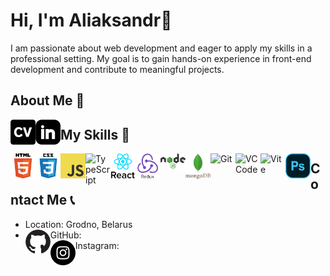 # Hi, I'm Aliaksandr👋

I am passionate about web development and eager to apply my skills in a professional setting. My goal is to gain hands-on experience in front-end development and contribute to meaningful projects.

## About Me 🚀

<a href="" target="_blank"><img align="left" alt="CV" width="40px" src="./img/cv.png"/></a>
<a href="" target="_blank"><img align="left" alt="LINKEDIN" width="40px" src="./img/linkedin.png"/></a>

## My Skills 🔪

<a href="https://developer.mozilla.org/en-US/docs/Web/HTML" target="_blank">
  <img align="left" alt="HTML5" width="40px" src="https://raw.githubusercontent.com/github/explore/80688e429a7d4ef2fca1e82350fe8e3517d3494d/topics/html/html.png"/>
</a>
<a href="https://developer.mozilla.org/en-US/docs/Web/CSS" target="_blank">
  <img align="left" alt="CSS" width="40px" src="https://raw.githubusercontent.com/github/explore/80688e429a7d4ef2fca1e82350fe8e3517d3494d/topics/css/css.png"/>
</a>
<a href="https://developer.mozilla.org/en-US/docs/Web/JavaScript" target="_blank">
  <img align="left" alt="JavaScript" width="40px" src="https://raw.githubusercontent.com/github/explore/80688e429a7d4ef2fca1e82350fe8e3517d3494d/topics/javascript/javascript.png"/>
</a>
<a href="https://www.typescriptlang.org/" target="_blank">
  <img align="left" alt="TypeScript" width="40px" src="https://github.com/remojansen/logo.ts/blob/master/ts.png?raw=true"/>
</a>
<a href="https://react.dev/" target="_blank">
  <img align="left" alt="React" width="40px" src="./img/react.png"/>
</a>
<a href="https://redux.js.org/" target="_blank">
  <img align="left" alt="Redux" width="40px" src="./img/redux.png"/>
</a>
<a href="https://nodejs.org/" target="_blank">
  <img align="left" alt="Node" width="40px" src="./img/nodejs.png"/>
</a>
<a href="https://www.mongodb.com/" target="_blank">
  <img align="left" alt="Mongodb" width="40px" src="./img/mongodb.png"/>
</a>
<a href="https://git-scm.com/" target="_blank">
  <img align="left" alt="Git" width="40px" src="https://git-scm.com/images/logos/downloads/Git-Icon-1788C.png"/>
</a>
<a href="https://code.visualstudio.com/" target="_blank">
  <img align="left" alt="VC Code" width="40px" src="https://code.visualstudio.com/assets/favicon.ico"/>
</a>
<a href="https://vitejs.dev/" target="_blank">
  <img align="left" alt="Vite" width="40px" src="https://vitejs.dev/logo-with-shadow.png"/>
</a>
<a href="https://www.adobe.com/cis_ru/products/photoshop.html" target="_blank">
  <img align="left" alt="Photoshop" width="40px" src="./img/ps.png"/>
</a>

## Contact Me 📞

- Location: Grodno, Belarus
- GitHub: <a href="https://github.com/spacepocket1985/" target="_blank">
  <img align="left" alt="GitHub" width="40px" src="./img/github.png"/>
  </a>
- Instagram: <a href="https://github.com/spacepocket1985/" target="_blank">
  <img align="left" alt="Instagram" width="40px" src="./img/instagram.png"/>
  </a>
